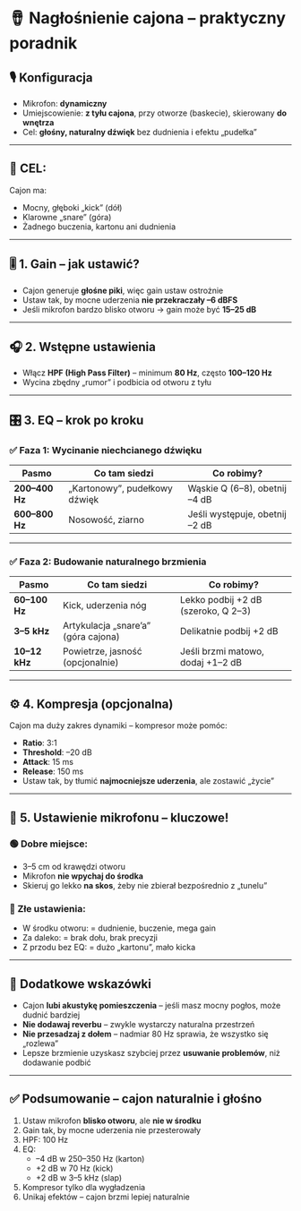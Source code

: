 # 🪘 Nagłośnienie cajona – praktyczny poradnik

## 🎙️ Konfiguracja

- Mikrofon: **dynamiczny**
- Umiejscowienie: **z tyłu cajona**, przy otworze (baskecie), skierowany **do wnętrza**
- Cel: **głośny, naturalny dźwięk** bez dudnienia i efektu „pudełka”

---

## 🎯 CEL:
Cajon ma:
- Mocny, głęboki „kick” (dół)
- Klarowne „snare” (góra)
- Żadnego buczenia, kartonu ani dudnienia

---

## 🎚️ 1. Gain – jak ustawić?

- Cajon generuje **głośne piki**, więc gain ustaw ostrożnie
- Ustaw tak, by mocne uderzenia **nie przekraczały –6 dBFS**
- Jeśli mikrofon bardzo blisko otworu → gain może być **15–25 dB**

---

## 🎧 2. Wstępne ustawienia

- Włącz **HPF (High Pass Filter)** – minimum **80 Hz**, często **100–120 Hz**
- Wycina zbędny „rumor” i podbicia od otworu z tyłu

---

## 🎛️ 3. EQ – krok po kroku

### ✅ Faza 1: Wycinanie niechcianego dźwięku

| Pasmo        | Co tam siedzi | Co robimy? |
|--------------|----------------|------------|
| **200–400 Hz** | „Kartonowy”, pudełkowy dźwięk | Wąskie Q (6–8), obetnij –4 dB |
| **600–800 Hz** | Nosowość, ziarno | Jeśli występuje, obetnij –2 dB |

---

### ✅ Faza 2: Budowanie naturalnego brzmienia

| Pasmo        | Co tam siedzi | Co robimy? |
|--------------|----------------|------------|
| **60–100 Hz** | Kick, uderzenia nóg | Lekko podbij +2 dB (szeroko, Q 2–3) |
| **3–5 kHz**   | Artykulacja „snare’a” (góra cajona) | Delikatnie podbij +2 dB |
| **10–12 kHz** | Powietrze, jasność (opcjonalnie) | Jeśli brzmi matowo, dodaj +1–2 dB |

---

## ⚙️ 4. Kompresja (opcjonalna)

Cajon ma duży zakres dynamiki – kompresor może pomóc:

- **Ratio**: 3:1
- **Threshold**: –20 dB
- **Attack**: 15 ms
- **Release**: 150 ms
- Ustaw tak, by tłumić **najmocniejsze uderzenia**, ale zostawić „życie”

---

## 📐 5. Ustawienie mikrofonu – kluczowe!

### 🟢 Dobre miejsce:
- 3–5 cm od krawędzi otworu
- Mikrofon **nie wpychaj do środka**
- Skieruj go lekko **na skos**, żeby nie zbierał bezpośrednio z „tunelu”

### 🔴 Złe ustawienia:
- W środku otworu: = dudnienie, buczenie, mega gain
- Za daleko: = brak dołu, brak precyzji
- Z przodu bez EQ: = dużo „kartonu”, mało kicka

---

## 📌 Dodatkowe wskazówki

- Cajon **lubi akustykę pomieszczenia** – jeśli masz mocny pogłos, może dudnić bardziej
- **Nie dodawaj reverbu** – zwykle wystarczy naturalna przestrzeń
- **Nie przesadzaj z dołem** – nadmiar 80 Hz sprawia, że wszystko się „rozlewa”
- Lepsze brzmienie uzyskasz szybciej przez **usuwanie problemów**, niż dodawanie podbić

---

## ✅ Podsumowanie – cajon naturalnie i głośno

1. Ustaw mikrofon **blisko otworu**, ale **nie w środku**
2. Gain tak, by mocne uderzenia nie przesterowały
3. HPF: 100 Hz
4. EQ:
    - –4 dB w 250–350 Hz (karton)
    - +2 dB w 70 Hz (kick)
    - +2 dB w 3–5 kHz (slap)
5. Kompresor tylko dla wygładzenia
6. Unikaj efektów – cajon brzmi lepiej naturalnie